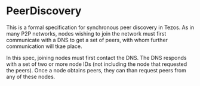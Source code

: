# PeerDiscovery

This is a formal specification for synchronous peer discovery in Tezos. As in many P2P networks, nodes wishing to join the network must first communicate with a DNS to get a set of peers, with whom further communication will tkae place.

In this spec, joining nodes must first contact the DNS. The DNS responds with a set of two or more node IDs (not including the node that requested the peers). Once a node obtains peers, they can than request peers from any of these nodes.
